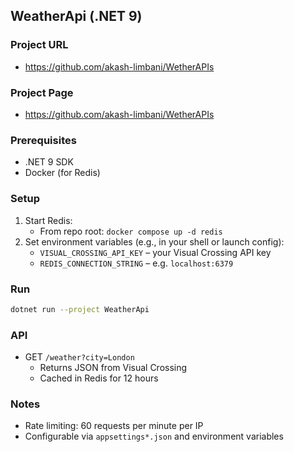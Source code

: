 ## WeatherApi (.NET 9)

### Project URL
- https://github.com/akash-limbani/WetherAPIs

### Project Page
- https://github.com/akash-limbani/WetherAPIs

### Prerequisites
- .NET 9 SDK
- Docker (for Redis)

### Setup
1. Start Redis:
   - From repo root: `docker compose up -d redis`
2. Set environment variables (e.g., in your shell or launch config):
   - `VISUAL_CROSSING_API_KEY` – your Visual Crossing API key
   - `REDIS_CONNECTION_STRING` – e.g. `localhost:6379`

### Run
```bash
dotnet run --project WeatherApi
```

### API
- GET `/weather?city=London`
  - Returns JSON from Visual Crossing
  - Cached in Redis for 12 hours

### Notes
- Rate limiting: 60 requests per minute per IP
- Configurable via `appsettings*.json` and environment variables


